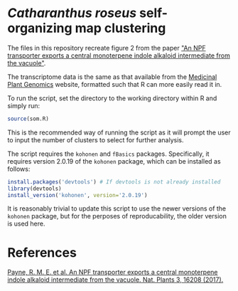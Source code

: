 # *Catharanthus roseus* self-organizing map clustering

The files in this repository recreate figure 2 from the paper ["An NPF transporter exports a central monoterpene indole alkaloid intermediate from the vacuole"](https://doi.org/10.1038/nplants.2016.208).

The transcriptome data is the same as that available from the [Medicinal Plant Genomics](http://medicinalplantgenomics.msu.edu/pub/data/MPGR/Catharanthus_roseus) website, formatted such that R can more easily read it in.

To run the script, set the directory to the working directory within R and simply run:

```R
source(som.R)
```

This is the recommended way of running the script as it will prompt the user to input the number of clusters to select for further analysis.

The script requires the `kohonen` and `fBasics` packages. Specifically, it requires version 2.0.19 of the `kohonen` package, which can be installed as follows:

```R
install.packages('devtools') # If devtools is not already installed
library(devtools)
install_version('kohonen', version='2.0.19')
```

It is reasonably trivial to update this script to use the newer versions of the `kohonen` package, but for the perposes of reproducability, the older version is used here.

# References

[Payne, R. M. E. et al. An NPF transporter exports a central monoterpene indole alkaloid intermediate from the vacuole. Nat. Plants 3, 16208 (2017).](https://doi.org/10.1038/nplants.2016.208)
